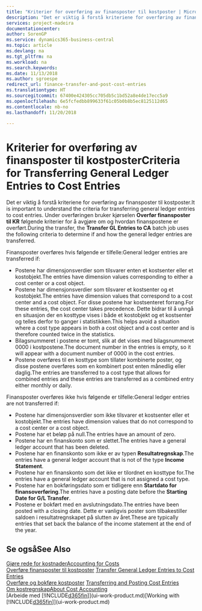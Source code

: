 ```yaml
---
title: "Kriterier for overføring av finansposter til kostposter | Microsoft-dokumentasjon"
description: "Det er viktig å forstå kriteriene for overføring av finansposter til kostposter. Under overføringen bruker kjørselen **Overfør finansposter til KR** følgende kriterier for å avgjøre om og hvordan finanspostene er overført."
services: project-madeira
documentationcenter: 
author: SorenGP
ms.service: dynamics365-business-central
ms.topic: article
ms.devlang: na
ms.tgt_pltfrm: na
ms.workload: na
ms.search.keywords: 
ms.date: 11/13/2018
ms.author: sgroespe
redirect_url: finance-transfer-and-post-cost-entries
ms.translationtype: HT
ms.sourcegitcommit: 67400e424305cc705db5c1bd52a8e4de17ecc5a9
ms.openlocfilehash: 6e5fcfedbb899633f61c05b0b8b5ec8125112d65
ms.contentlocale: nb-no
ms.lasthandoff: 11/20/2018

---
```

# <a name="criteria-for-transferring-general-ledger-entries-to-cost-entries"></a><span data-ttu-id="e6994-104">Kriterier for overføring av finansposter til kostposter</span><span class="sxs-lookup"><span data-stu-id="e6994-104">Criteria for Transferring General Ledger Entries to Cost Entries</span></span>
<span data-ttu-id="e6994-105">Det er viktig å forstå kriteriene for overføring av finansposter til kostposter.</span><span class="sxs-lookup"><span data-stu-id="e6994-105">It is important to understand the criteria for transferring general ledger entries to cost entries.</span></span> <span data-ttu-id="e6994-106">Under overføringen bruker kjørselen **Overfør finansposter til KR** følgende kriterier for å avgjøre om og hvordan finanspostene er overført.</span><span class="sxs-lookup"><span data-stu-id="e6994-106">During the transfer, the **Transfer GL Entries to CA** batch job uses the following criteria to determine if and how the general ledger entries are transferred.</span></span>  

<span data-ttu-id="e6994-107">Finansposter overføres hvis følgende er tilfelle:</span><span class="sxs-lookup"><span data-stu-id="e6994-107">General ledger entries are transferred if:</span></span>  

-   <span data-ttu-id="e6994-108">Postene har dimensjonsverdier som tilsvarer enten et kostsenter eller et kostobjekt.</span><span class="sxs-lookup"><span data-stu-id="e6994-108">The entries have dimension values corresponding to either a cost center or a cost object.</span></span>  
-   <span data-ttu-id="e6994-109">Postene har dimensjonsverdier som tilsvarer et kostsenter og et kostobjekt.</span><span class="sxs-lookup"><span data-stu-id="e6994-109">The entries have dimension values that correspond to a cost center and a cost object.</span></span> <span data-ttu-id="e6994-110">For disse postene har kostsenteret forrang.</span><span class="sxs-lookup"><span data-stu-id="e6994-110">For these entries, the cost center takes precedence.</span></span> <span data-ttu-id="e6994-111">Dette bidrar til å unngå en situasjon der en kosttype vises i både et kostobjekt og et kostsenter og telles derfor to ganger i statistikken.</span><span class="sxs-lookup"><span data-stu-id="e6994-111">This helps avoid a situation where a cost type appears in both a cost object and a cost center and is therefore counted twice in the statistics.</span></span>  
-   <span data-ttu-id="e6994-112">Bilagsnummeret i postene er tomt, slik at det vises med bilagsnummeret 0000 i kostpostene.</span><span class="sxs-lookup"><span data-stu-id="e6994-112">The document number in the entries is empty, so it will appear with a document number of 0000 in the cost entries.</span></span>  
-   <span data-ttu-id="e6994-113">Postene overføres til en kosttype som tillater kombinerte poster, og disse postene overføres som en kombinert post enten månedlig eller daglig.</span><span class="sxs-lookup"><span data-stu-id="e6994-113">The entries are transferred to a cost type that allows for combined entries and these entries are transferred as a combined entry either monthly or daily.</span></span>  

<span data-ttu-id="e6994-114">Finansposter overføres ikke hvis følgende er tilfelle:</span><span class="sxs-lookup"><span data-stu-id="e6994-114">General ledger entries are not transferred if:</span></span>  

-   <span data-ttu-id="e6994-115">Postene har dimensjonsverdier som ikke tilsvarer et kostsenter eller et kostobjekt.</span><span class="sxs-lookup"><span data-stu-id="e6994-115">The entries have dimension values that do not correspond to a cost center or a cost object.</span></span>  
-   <span data-ttu-id="e6994-116">Postene har et beløp på null.</span><span class="sxs-lookup"><span data-stu-id="e6994-116">The entries have an amount of zero.</span></span>  
-   <span data-ttu-id="e6994-117">Postene har en finanskonto som er slettet.</span><span class="sxs-lookup"><span data-stu-id="e6994-117">The entries have a general ledger account that has been deleted.</span></span>  
-   <span data-ttu-id="e6994-118">Postene har en finanskonto som ikke er av typen **Resultatregnskap**.</span><span class="sxs-lookup"><span data-stu-id="e6994-118">The entries have a general ledger account that is not of the type **Income Statement**.</span></span>  
-   <span data-ttu-id="e6994-119">Postene har en finanskonto som det ikke er tilordnet en kosttype for.</span><span class="sxs-lookup"><span data-stu-id="e6994-119">The entries have a general ledger account that is not assigned a cost type.</span></span>  
-   <span data-ttu-id="e6994-120">Postene har en bokføringsdato som er tidligere enn **Startdato for finansoverføring**.</span><span class="sxs-lookup"><span data-stu-id="e6994-120">The entries have a posting date before the **Starting Date for G/L Transfer**.</span></span>  
-   <span data-ttu-id="e6994-121">Postene er bokført med en avslutningsdato.</span><span class="sxs-lookup"><span data-stu-id="e6994-121">The entries have been posted with a closing date.</span></span> <span data-ttu-id="e6994-122">Dette er vanligvis poster som tilbakestiller saldoen i resultatregnskapet på slutten av året.</span><span class="sxs-lookup"><span data-stu-id="e6994-122">These are typically entries that set back the balance of the income statement at the end of the year.</span></span>  

## <a name="see-also"></a><span data-ttu-id="e6994-123">Se også</span><span class="sxs-lookup"><span data-stu-id="e6994-123">See Also</span></span>  
[<span data-ttu-id="e6994-124">Gjøre rede for kostnader</span><span class="sxs-lookup"><span data-stu-id="e6994-124">Accounting for Costs</span></span>](finance-manage-cost-accounting.md)  
 <span data-ttu-id="e6994-125">[Overføre finansposter til kostposter](finance-how-to-transfer-general-ledger-entries-to-cost-entries.md) </span><span class="sxs-lookup"><span data-stu-id="e6994-125">[Transfer General Ledger Entries to Cost Entries](finance-how-to-transfer-general-ledger-entries-to-cost-entries.md) </span></span>  
 <span data-ttu-id="e6994-126">[Overføre og bokføre kostposter](finance-transfer-and-post-cost-entries.md) </span><span class="sxs-lookup"><span data-stu-id="e6994-126">[Transferring and Posting Cost Entries](finance-transfer-and-post-cost-entries.md) </span></span>  
 [<span data-ttu-id="e6994-127">Om kostregnskap</span><span class="sxs-lookup"><span data-stu-id="e6994-127">About Cost Accounting</span></span>](finance-about-cost-accounting.md)  
 <span data-ttu-id="e6994-128">[Arbeide med [!INCLUDE[d365fin](includes/d365fin_md.md)]](ui-work-product.md)</span><span class="sxs-lookup"><span data-stu-id="e6994-128">[Working with [!INCLUDE[d365fin](includes/d365fin_md.md)]](ui-work-product.md)</span></span>


